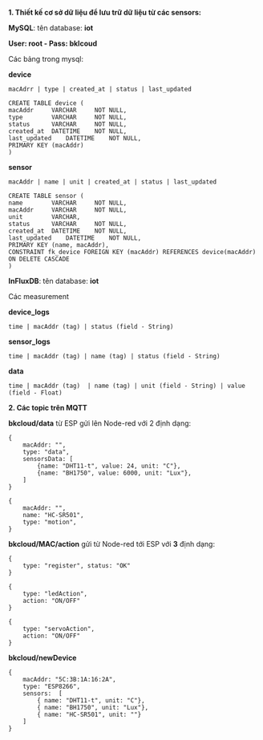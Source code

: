 	 	 	
**1. Thiết kế cơ sở dữ liệu để lưu trữ dữ liệu từ các sensors:**

**MySQL**: tên database: **iot**

**User: root - Pass: bklcoud**

Các bảng trong mysql: 

**device**

	macAdrr | type | created_at | status | last_updated
	
	CREATE TABLE device (
	macAddr 	VARCHAR 	NOT NULL,
	type		VARCHAR 	NOT NULL,
	status 		VARCHAR 	NOT NULL,
	created_at 	DATETIME 	NOT NULL,
	last_updated 	DATETIME 	NOT NULL,
	PRIMARY KEY (macAddr)
	)


**sensor**

	macAddr | name | unit | created_at | status | last_updated
	
	CREATE TABLE sensor (
	name 		VARCHAR		NOT NULL,
	macAddr 	VARCHAR 	NOT NULL,
	unit 		VARCHAR,
	status 		VARCHAR 	NOT NULL,
	created_at 	DATETIME	NOT NULL,
	last_updated 	DATETIME 	NOT NULL,
	PRIMARY KEY (name, macAddr),
	CONSTRAINT fk_device FOREIGN KEY (macAddr) REFERENCES device(macAddr) ON DELETE CASCADE
	)


**InFluxDB**:  tên database: **iot**

Các measurement     
 
**device_logs**

	time | macAddr (tag) | status (field - String)
	
**sensor_logs**

	time | macAddr (tag) | name (tag) | status (field - String)

**data**

	time | macAddr (tag)  | name (tag) | unit (field - String) | value (field - Float)
	
**2. Các topic trên MQTT**

**bkcloud/data** từ ESP gửi lên Node-red với 2 định dạng:

	{
		macAddr: "", 
		type: "data",
		sensorsData: [
			{name: "DHT11-t", value: 24, unit: "C"},
			{name: "BH1750", value: 6000, unit: "Lux"},
		]
	}
	
	{
		macAddr: "", 
		name: "HC-SR501",
		type: "motion",
	}


**bkcloud/MAC/action** gửi từ Node-red tới ESP với **3** định dạng:

	{
		type: "register", status: "OK"
	}

	{
		type: "ledAction",
		action: "ON/OFF"
	}
	
	{
		type: "servoAction",
		action: "ON/OFF"
	}


**bkcloud/newDevice**

	{
		macAddr: "5C:3B:1A:16:2A",
		type: "ESP8266",
		sensors:  [
			{ name: "DHT11-t", unit: "C"},
			{ name: "BH1750", unit: "Lux"},
			{ name: "HC-SR501", unit: ""}
		]
	}

